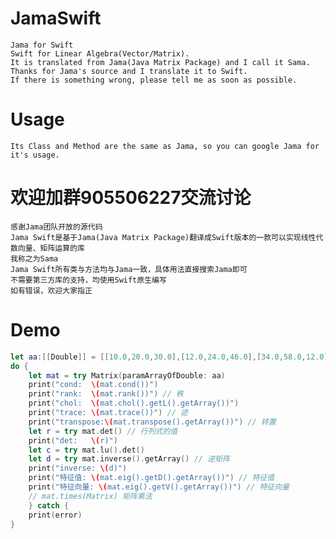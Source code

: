 # JamaSwift
    Jama for Swift
    Swift for Linear Algebra(Vector/Matrix).
    It is translated from Jama(Java Matrix Package) and I call it Sama.
    Thanks for Jama's source and I translate it to Swift.
    If there is something wrong, please tell me as soon as possible.

# Usage
    Its Class and Method are the same as Jama, so you can google Jama for it's usage.

# 欢迎加群905506227交流讨论
    感谢Jama团队开放的源代码
    Jama Swift是基于Jama(Java Matrix Package)翻译成Swift版本的一款可以实现线性代数向量、矩阵运算的库
    我称之为Sama
    Jama Swift所有类与方法均与Jama一致，具体用法直接搜索Jama即可
    不需要第三方库的支持，均使用Swift原生编写
    如有错误，欢迎大家指正
    
# Demo
```swift
let aa:[[Double]] = [[10.0,20.0,30.0],[12.0,24.0,46.0],[34.0,58.0,12.0]]
do {
    let mat = try Matrix(paramArrayOfDouble: aa)
    print("cond:  \(mat.cond())") 
    print("rank:  \(mat.rank())") // 秩
    print("chol:  \(mat.chol().getL().getArray())")
    print("trace: \(mat.trace())") // 迹
    print("transpose:\(mat.transpose().getArray())") // 转置
    let r = try mat.det() // 行列式的值
    print("det:   \(r)")
    let c = try mat.lu().det()
    let d = try mat.inverse().getArray() // 逆矩阵
    print("inverse: \(d)")
    print("特征值: \(mat.eig().getD().getArray())") // 特征值
    print("特征向量: \(mat.eig().getV().getArray())") // 特征向量
    // mat.times(Matrix) 矩阵乘法
    } catch {
    print(error)
}
```
